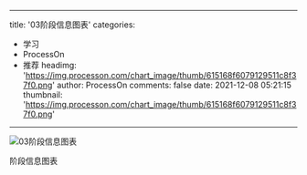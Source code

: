 
---
title: '03阶段信息图表'
categories: 
 - 学习
 - ProcessOn
 - 推荐
headimg: 'https://img.processon.com/chart_image/thumb/615168f6079129511c8f37f0.png'
author: ProcessOn
comments: false
date: 2021-12-08 05:21:15
thumbnail: 'https://img.processon.com/chart_image/thumb/615168f6079129511c8f37f0.png'
---

<div>   
<img class="thumb" alt="03阶段信息图表" src="https://img.processon.com/chart_image/thumb/615168f6079129511c8f37f0.png" referrerpolicy="no-referrer">
<p>阶段信息图表</p>  
</div>
            